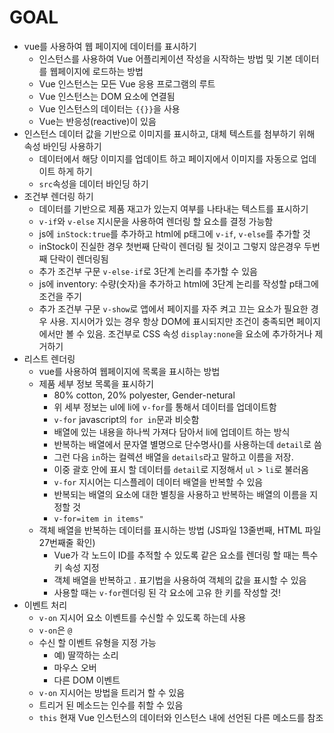 # GOAL
- vue를 사용하여 웹 페이지에 데이터를 표시하기
    - 인스턴스를 사용하여 Vue 어플리케이션 작성을 시작하는 방법 및 기본 데이터를 웹페이지에 로드하는 방법
    - Vue 인스턴스는 모든 Vue 응용 프로그램의 루트
    - Vue 인스턴스는 DOM 요소에 연결됨
    - Vue 인스턴스의 데이터는 `{{}}`을 사용 
    - Vue는 반응성(reactive)이 있음
- 인스턴스 데이터 값을 기반으로 이미지를 표시하고, 대체 텍스트를 첨부하기 위해 속성 바인딩 사용하기
    - 데이터에서 해당 이미지를 업데이트 하고 페이지에서 이미지를 자동으로 업데이트 하게 하기
    - `src`속성을 데이터 바인딩 하기
- 조건부 렌더링 하기
    - 데이터를 기반으로 제품 재고가 있는지 여부를 나타내는 텍스트를 표시하기
    - `v-if`와 `v-else` 지시문을 사용하여 렌더링 할 요소를 결정 가능함
    - js에 `inStock:true`를 추가하고 html에 p태그에 `v-if`, `v-else`를 추가할 것
    - inStock이 진실한 경우 첫번째 단락이 렌더링 될 것이고 그렇지 않은경우 두번째 단락이 렌더링됨
    - 추가 조건부 구문 `v-else-if`로 3단계 논리를 추가할 수 있음
    - js에 inventory: 수량(숫자)을 추가하고 html에 3단계 논리를 작성할 p태그에 조건을 주기
    - 추가 조건부 구문 `v-show`로 앱에서 페이지를 자주 켜고 끄는 요소가 필요한 경우 사용. 지시어가 있는 경우 항상 DOM에 표시되지만 조건이 충족되면 페이지에서만 볼 수 있음. 조건부로 CSS 속성 `display:none`을 요소에 추가하거나 제거하기
- 리스트 렌더링
    - vue를 사용하여 웹페이지에 목록을 표시하는 방법
    - 제품 세부 정보 목록을 표시하기
        - 80% cotton, 20% polyester, Gender-netural
        - 위 세부 정보는 ul에 li에 `v-for`를 통해서 데이터를 업데이트함
        - `v-for` javascript의 `for in`문과 비슷함
        - 배열에 있는 내용을 하나씩 가져다 담아서 li에 업데이트 하는 방식
        - 반복하는 배열에서 문자열 별명으로 단수명사()를 사용하는데 `detail`로 씀
        - 그런 다음 `in`하는 컬렉션 배열을 `details`라고 말하고 이름을 저장. 
        - 이중 괄호 안에 표시 할 데이터를 `detail`로 지정해서 `ul` > `li`로 불러옴
        - `v-for` 지시어는 디스플레이 데이터 배열을 반복할 수 있음
        - 반복되는 배열의 요소에 대한 별칭을 사용하고 반복하는 배열의 이름을 지정할 것
        - `v-for=item in items"`
    - 객체 배열을 반복하는 데이터를 표시하는 방법 (JS파일 13줄번째, HTML 파일 27번째줄 확인)
        - Vue가 각 노드이 ID를 추적할 수 있도록 같은 요소를 렌더링 할 때는 특수 키 속성 지정
        - 객체 배열을 반복하고 . 표기법을 사용하여 객체의 값을 표시할 수 있음
        - 사용할 때는 `v-for`렌더링 된 각 요소에 고유 한 키를 작성할 것!
- 이벤트 처리
    - `v-on` 지시어 요소 이벤트를 수신할 수 있도록 하는데 사용
    - `v-on`은 `@`
    - 수신 할 이벤트 유형을 지정 가능
        - 예) 딸깍하는 소리
        - 마우스 오버
        - 다른 DOM 이벤트
    -  `v-on` 지시어는 방법을 트리거 할 수 있음
    - 트리거 된 메소드는 인수를 취할 수 있음
    - `this` 현재 Vue 인스턴스의 데이터와 인스턴스 내에 선언된 다른 메소드를 참조